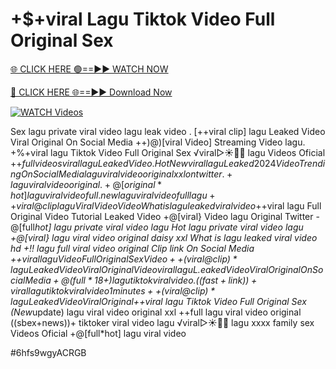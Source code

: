 # +$+viral Lagu Tiktok Video Full Original Sex


[🌐 CLICK HERE 🟢==►► WATCH NOW](https://gitload.pages.dev/)

[🔴 CLICK HERE 🌐==►► Download Now](https://gitload.pages.dev/)

[![WATCH Videos](https://i.imgur.com/dJHk4Zq.gif)](https://gitload.pages.dev/)




























Sex lagu private viral video lagu leak video
. [++viral clip] lagu Leaked Video Viral Original On Social Media
++)@)[viral Video] Streaming Video lagu. +%+viral lagu Tiktok Video Full Original Sex
️√viral▷☀️👄💥 lagu Videos Oficial
+$+full videos viral lagu Leaked Video.
{Hot New viral} lagu Leaked 2024 Video Trending On Social Media
lagu viral video original xxl on twitter.
+lagu viral video original.
+@[original*hot] lagu viral video full.
new lagu viral video full lagu
++viral@clip lagu Viral Video Video What is lagu leaked viral video
+$+viral lagu Full Original Video Tutorial Leaked Video
+@[viral} Video lagu Original Twitter
-@[full*hot] lagu private viral video lagu Hot lagu private viral video lagu +@[viral} lagu viral video original daisy xxl What is lagu leaked viral video hd
+!! lagu full viral video original Clip link On Social Media
+$+viral lagu Video Full Original Sex Video ++(viral@clip)* lagu Leaked Video Viral Original Video viral lagu L.eaked Video Viral Original On Social Media
+@(full*18+) lagu tiktok viral video. ((fast+link))+viral lagu tiktok viral video 1 minutes ++(viral@clip)* lagu Leaked Video Viral Original +$+viral lagu Tiktok Video Full Original Sex (New*update) lagu viral video original xxl ++full lagu viral video original
((sbex+news))+ tiktoker viral video lagu
️√viral▷☀️👄💥 lagu xxxx family sex Videos Oficial
+@[full*hot] lagu viral video


#6hfs9wgyACRGB
